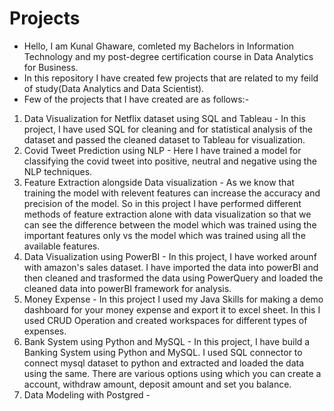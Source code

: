 # Projects
- Hello, I am Kunal Ghaware, comleted my Bachelors in Information Technology and my post-degree certification course in Data Analytics for Business.
- In this repository I have created few projects that are related to my feild of study(Data Analytics and Data Scientist).
- Few of the projects that I have created are as follows:-
1. Data Visualization for Netflix dataset using SQL and Tableau - In this project, I have used SQL for cleaning and for statistical analysis of the dataset and passed the cleaned dataset to Tableau for visualization.
2. Covid Tweet Prediction using NLP - Here I have trained a model for classifying the covid tweet into positive, neutral and negative using the NLP techniques.
3. Feature Extraction alongside Data visualization - As we know that training the model with relevent features can increase the accuracy and precision of the model. So in this project I have performed different methods of feature extraction alone with data visualization so that we can see the difference between the model which was trained using the important features only vs the model which was trained using all the available features.
5. Data Visualization using PowerBI - In this project, I have worked arounf with amazon's sales dataset. I have imported the data into powerBI and then cleaned and trasformed the data using PowerQuery and loaded the cleaned data into powerBI framework for analysis. 
6. Money Expense - In this project I used my Java Skills for making a demo dashboard for your money expense and export it to excel sheet. In this I used CRUD Operation and created workspaces for different types of expenses.
7. Bank System using Python and MySQL - In this project, I have build a Banking System using Python and MySQL. I used SQL connector to connect mysql dataset to python and extracted and loaded the data using the same. There are various options using which you can create a account, withdraw amount, deposit amount and set you balance.
8. Data Modeling with Postgred - 
